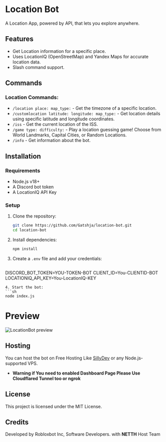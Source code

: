# Location Bot

A Location App, powered by API, that lets you explore anywhere.

## Features
- Get Location information for a specific place.
- Uses LocationIQ (OpenStreetMap) and Yandex Maps for accurate location data.
- Slash command support.

## Commands
### Location Commands:
- `/location place: map_type:` - Get the timezone of a specific location.
- `/customlocation latitude: longitude: map_type:` - Get location details using specific latitude and longitude coordinates.
- `/iss` - Get the current location of the ISS.
- `/game type: difficulty:` - Play a location guessing game! Choose from World Landmarks, Capital Cities, or Random Locations.
- `/info` - Get information about the bot.

## Installation
### Requirements
- Node.js v18+
- A Discord bot token
- A LocationIQ API Key

### Setup
1. Clone the repository:
   ```sh
   git clone https://github.com/Gatshja/location-bot.git
   cd location-bot
   ```
2. Install dependencies:
   ```sh
   npm install
   ```
3. Create a `.env` file and add your credentials:
   ```env
DISCORD_BOT_TOKEN=YOU-TOKEN-BOT
CLIENT_ID=You-CLIENTID-BOT
LOCATIONIQ_API_KEY=You-LocationIQ-KEY
   ```
4. Start the bot:
   ```sh
   node index.js
   ```

# Preview
<img src="https://files.catbox.moe/fqlgub.png" alt="LocationBot preview">

## Hosting
You can host the bot on Free Hosting Like [SillyDev](https://sillydev.co.uk) or any Node.js-supported VPS.
- **Warning if You need to enabled Dashboard Page Please Use Cloudflared Tunnel too or ngrok**

## License
This project is licensed under the MIT License.

## Credits
Developed by Robloxbot Inc, Software Developers. with **NETTH** Host Team
